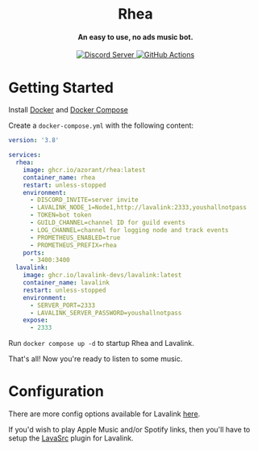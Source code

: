<h1 align="center">Rhea</h1>

<h4 align="center">An easy to use, no ads music bot.</h4>

<p align="center">
  <a href="https://discord.gg/66dp9gxMZx">
    <img src="https://discordapp.com/api/guilds/918704583717572639/widget.png?style=shield" alt="Discord Server">
  </a>
  <a href="https://github.com/Azorant/Rhea/actions">
    <img src="https://img.shields.io/github/actions/workflow/status/Azorant/Rhea/docker-publish.yml?label=Build" alt="GitHub Actions">
  </a>
</p>

# Getting Started
Install [Docker](https://docs.docker.com/engine/install/) and [Docker Compose](https://docs.docker.com/compose/install/)

Create a `docker-compose.yml` with the following content:

```yaml
version: '3.8'

services:
  rhea:
    image: ghcr.io/azorant/rhea:latest
    container_name: rhea
    restart: unless-stopped
    environment:
      - DISCORD_INVITE=server invite
      - LAVALINK_NODE_1=Node1,http://lavalink:2333,youshallnotpass
      - TOKEN=bot token
      - GUILD_CHANNEL=channel ID for guild events
      - LOG_CHANNEL=channel for logging node and track events
      - PROMETHEUS_ENABLED=true
      - PROMETHEUS_PREFIX=rhea
    ports:
      - 3400:3400
  lavalink:
    image: ghcr.io/lavalink-devs/lavalink:latest
    container_name: lavalink
    restart: unless-stopped
    environment:
      - SERVER_PORT=2333
      - LAVALINK_SERVER_PASSWORD=youshallnotpass
    expose:
      - 2333
```

Run `docker compose up -d` to startup Rhea and Lavalink.

That's all! Now you're ready to listen to some music.

# Configuration

There are more config options available for Lavalink [here](https://lavalink.dev/configuration/).

If you'd wish to play Apple Music and/or Spotify links, then you'll have to setup the [LavaSrc](https://github.com/topi314/LavaSrc) plugin for Lavalink.
